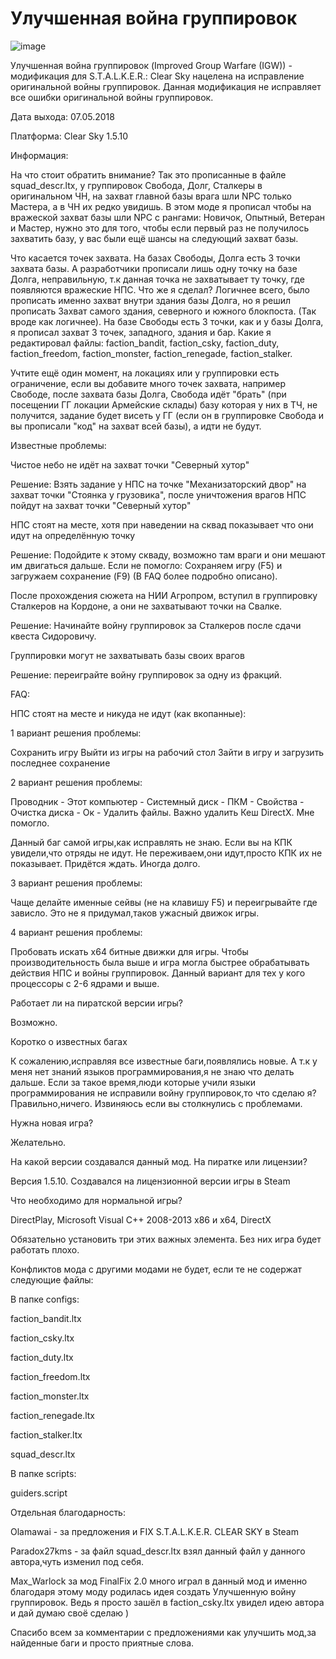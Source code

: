 # Улучшенная война группировок
![image](https://user-images.githubusercontent.com/122475826/211901212-03280df0-47f8-449f-96f0-079f41899d8f.png)

Улучшенная война группировок (Improved Group Warfare (IGW)) - модификация для S.T.A.L.K.E.R.: Clear Sky нацелена на исправление оригинальной войны группировок. Данная модификация не исправляет все ошибки оригинальной войны группировок.

Дата выхода: 07.05.2018

Платформа: Clear Sky 1.5.10

Информация:

На что стоит обратить внимание? Так это прописанные в файле squad_descr.ltx, у группировок Свобода, Долг, Сталкеры в оригинальном ЧН, на захват главной базы врага шли NPC только Мастера, а в ЧН их редко увидишь. В этом моде я прописал чтобы на вражеской захват базы шли NPC с рангами: Новичок, Опытный, Ветеран и Мастер, нужно это для того, чтобы если первый раз не получилось захватить базу, у вас были ещё шансы на следующий захват базы.

Что касается точек захвата. На базах Свободы, Долга есть 3 точки захвата базы. А разработчики прописали лишь одну точку на базе Долга, неправильную, т.к данная точка не захватывает ту точку, где появляются вражеские НПС. Что же я сделал? Логичнее всего, было прописать именно захват внутри здания базы Долга, но я решил прописать Захват самого здания, северного и южного блокпоста. (Так вроде как логичнее). На базе Свободы есть 3 точки, как и у базы Долга, я прописал захват 3 точек, западного, здания и бар. Какие я редактировал файлы: faction_bandit, faction_csky, faction_duty, faction_freedom, faction_monster, faction_renegade, faction_stalker.

Учтите ещё один момент, на локациях или у группировки есть ограничение, если вы добавите много точек захвата, например Свободе, после захвата базы Долга, Свобода идёт "брать" (при посещении ГГ локации Армейские склады) базу которая у них в ТЧ, не получится, задание будет висеть у ГГ (если он в группировке Свобода и вы прописали "код" на захват всей базы), а идти не будут.

Известные проблемы:

Чистое небо не идёт на захват точки "Северный хутор"

Решение: Взять задание у НПС на точке "Механизаторский двор" на захват точки "Стоянка у грузовика", после уничтожения врагов НПС пойдут на захват точки "Северный хутор"

НПС стоят на месте, хотя при наведении на сквад показывает что они идут на определённую точку

Решение: Подойдите к этому скваду, возможно там враги и они мешают им двигаться дальше. Если не помогло: Сохраняем игру (F5) и загружаем сохранение (F9) (В FAQ более подробно описано).

После прохождения сюжета на НИИ Агропром, вступил в группировку Сталкеров на Кордоне, а они не захватывают точки на Свалке.

Решение: Начинайте войну группировок за Сталкеров после сдачи квеста Сидоровичу.

Группировки могут не захватывать базы своих врагов

Решение: переиграйте войну группировок за одну из фракций.

FAQ:

НПС стоят на месте и никуда не идут (как вкопанные):

1 вариант решения проблемы:

Сохранить игру
Выйти из игры на рабочий стол
Зайти в игру и загрузить последнее сохранение

2 вариант решения проблемы:

Проводник - Этот компьютер - Системный диск - ПКМ - Свойства - Очистка диска - Ок - Удалить файлы. Важно удалить Кеш DirectX. Мне помогло.

Данный баг самой игры,как исправлять не знаю. Если вы на КПК увидели,что отряды не идут. Не переживаем,они идут,просто КПК их не показывает. Придётся ждать. Иногда долго.

3 вариант решения проблемы:

Чаще делайте именные сейвы (не на клавишу F5) и переигрывайте где зависло. Это не я придумал,таков ужасный движок игры.

4 вариант решения проблемы:

Пробовать искать x64 битные движки для игры. Чтобы производительность была выше и игра могла быстрее обрабатывать действия НПС и войны группировок. Данный вариант для тех у кого процессоры с 2-6 ядрами и выше.

Работает ли на пиратской версии игры?

Возможно.

Коротко о известных багах

К сожалению,исправляя все известные баги,появлялись новые. А т.к у меня нет знаний языков программирования,я не знаю что делать дальше. Если за такое время,люди которые учили языки программирования не исправили войну группировок,то что сделаю я? Правильно,ничего. Извиняюсь если вы столкнулись с проблемами.

Нужна новая игра?

Желательно.

На какой версии создавался данный мод. На пиратке или лицензии?

Версия 1.5.10. Создавался на лицензионной версии игры в Steam

Что необходимо для нормальной игры?

DirectPlay, Microsoft Visual C++ 2008-2013 x86 и x64, DirectX

Обязательно установить три этих важных элемента. Без них игра будет работать плохо.

Конфликтов мода с другими модами не будет, если те не содержат следующие файлы:

В папке configs:

faction_bandit.ltx

faction_csky.ltx

faction_duty.ltx

faction_freedom.ltx

faction_monster.ltx

faction_renegade.ltx

faction_stalker.ltx

squad_descr.ltx

В папке scripts:

guiders.script

Отдельная благодарность:

Olamawai - за предложения и FIX S.T.A.L.K.E.R. CLEAR SKY в Steam

Paradox27kms - за файл squad_descr.ltx взял данный файл у данного автора,чуть изменил под себя.

Max_Warlock за мод FinalFix 2.0 много играл в данный мод и именно благодаря этому моду родилась идея создать Улучшенную войну группировок. Ведь я просто зашёл в faction_csky.ltx увидел идею автора и дай думаю своё сделаю )

Спасибо всем за комментарии с предложениями как улучшить мод,за найденные баги и просто приятные слова.
